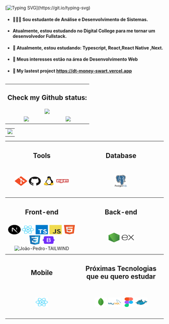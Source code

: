 [![Typing SVG](https://readme-typing-svg.herokuapp.com/?color=00AEFF&size=52&center=true&vCenter=true&height=100&width=1000&lines=Olá!👋;Meu+nome+é+João+Pedro;)](https://git.io/typing-svg)


<table>
  <tr>
    

- #### 👨🏽‍💻 Sou estudante de Análise e Desenvolvimento de Sistemas.

- #### Atualmente, estou estudando no Digital College para me tornar um desenvolvedor Fullstack.
  
- #### 📖 Atualmente, estou estudando: Typescript, React,React Native ,Next.


- #### 🤔 Meus interesses estão na área de Desenvolvimento Web
      
- #### 🔎 My lastest project https://dt-money-swart.vercel.app
 

  </tr>
</table>


<table>
  
  <tr></tr>
  
  <tr align='center'>
    <td colspan='2'><h2>Check my Github status:</h2></td>
  </tr>
  
  <tr></tr>
  
  <tr></tr>
  
  <tr align='center'>
    <td colspan='2'>
       <img width="35%" src="https://github-readme-stats.vercel.app/api/top-langs/?username=jpedro002&layout=compact&hide_border=true&langs_count=7&theme=prussian"/>
    </td>

  </tr>
  
  <tr></tr>
  
  <tr align='center'>
    <td>
      <img height="100%" src="https://github-readme-stats-sigma-five.vercel.app/api?username=jpedro002&show_icons=true&include_all_commits=true&count_private=true&hide_border=true&theme=algolia" />
    </td>
    <td>
      <img height="100%" src="https://github-readme-streak-stats.herokuapp.com?user=jpedro002&theme=algolia&hide_border=true" />
    </td>
  </tr>
</table>

<table>
  <tr>
    <td>
      <img src="https://github-readme-activity-graph.vercel.app/graph?username=jpedro002&theme=react-dark&hide_border=true" />
    </td>
  </tr>
 </table> 
  
 <table>
  
  <tr></tr>
  <tr align='center'>
    <th>
      <h2>Tools</h2>
    </th>
    <th>
      <h2>Database</h2>
    </th>
  </tr>
  
  <tr align='center' height='100px'>
    <td>
      <img alt="João-Pedro-GIT" height="30" width="40" src="https://raw.githubusercontent.com/devicons/devicon/master/icons/git/git-original.svg">
      <img alt="João-Pedro-GITHUB" height="30" width="40" src="https://raw.githubusercontent.com/devicons/devicon/master/icons/github/github-original.svg">
      <img alt="João-Pedro-WINDOWS" height="30" width="40" src="https://raw.githubusercontent.com/devicons/devicon/master/icons/linux/linux-original.svg">
      <img alt="João-Pedro-NPM" height="30" width="40" src="https://raw.githubusercontent.com/devicons/devicon/master/icons/npm/npm-original-wordmark.svg">
    </td>
    <td>
      <img alt="João-Pedro-postgresql" height="40" width="40" src="https://raw.githubusercontent.com/devicons/devicon/master/icons/postgresql/postgresql-original-wordmark.svg">    
    </td>
      
  </tr>
  
  <tr align='center'>
    <th>
      <h2>Front-end</h2>
    </th>
    <th>
      <h2>Back-end</h2>
    </th>
  </tr>
  
  <tr align='center' height='100px'>
    <td width='600px'>
      <img alt="João-Pedro-NEXTJS" height="30" width="40" src="https://raw.githubusercontent.com/devicons/devicon/master/icons/nextjs/nextjs-original.svg">
      <img alt="João-Pedro-REACTJS" height="30" width="40" src="https://raw.githubusercontent.com/devicons/devicon/master/icons/react/react-original.svg">
      <img alt="João-Pedro-TYPESCRIPT" height="30" width="40" src="https://raw.githubusercontent.com/devicons/devicon/master/icons/typescript/typescript-original.svg">
      <img alt="João-Pedro-JS" height="30" width="40" src="https://raw.githubusercontent.com/devicons/devicon/master/icons/javascript/javascript-original.svg">
      <img alt="João-Pedro-HTML" height="30" width="40" src="https://raw.githubusercontent.com/devicons/devicon/master/icons/html5/html5-original.svg">
      <img alt="João-Pedro-CSS" height="30" width="40" src="https://raw.githubusercontent.com/devicons/devicon/master/icons/css3/css3-original.svg">
      <img alt="João-Pedro-BOOTSTRAP" height="30" width="40" src="https://raw.githubusercontent.com/devicons/devicon/master/icons/bootstrap/bootstrap-plain.svg">
      <img alt="João-Pedro-TAILWIND" height="30" width="40" src="https://cdn.jsdelivr.net/gh/devicons/devicon@latest/icons/tailwindcss/tailwindcss-original-wordmark.svg">
    </td>
    <td width='600px'>
      <img alt="João-Pedro-NODEJS" height="30" width="40" src="https://raw.githubusercontent.com/devicons/devicon/master/icons/nodejs/nodejs-original.svg">
      <img alt="João-Pedro-EXPRESS" height="30" width="40" src="https://raw.githubusercontent.com/devicons/devicon/master/icons/express/express-original.svg">
    </td>
  </tr>
      
  
  <tr align='center'>
    <th>
      <h2>Mobile</h2>
    </th>
    <th colspan='2'>
      <h2>Próximas Tecnologias que eu quero estudar</h2>
    </th> 
  </tr>
  
  <tr align='center' height='100px'>
    <td>
      <img alt="João-Pedro-REACTJS" height="30" width="40" src="https://raw.githubusercontent.com/devicons/devicon/master/icons/react/react-original.svg">
    </td>
    <td> 
      <img alt="João-Pedro-MONGODB" height="30" width="40" src="https://raw.githubusercontent.com/devicons/devicon/master/icons/mongodb/mongodb-original.svg">
      <img alt="João-Pedro-MYSQL" height="30" width="40" src="https://raw.githubusercontent.com/devicons/devicon/master/icons/mysql/mysql-original-wordmark.svg">
      <img alt="João-Pedro-FIGMA" height="30" width="40" src="https://raw.githubusercontent.com/devicons/devicon/master/icons/figma/figma-original.svg"><img alt="João-Pedro-FIGMA" height="30" width="40" src="https://raw.githubusercontent.com/devicons/devicon/master/icons/docker/docker-original.svg">
    </td>

      
  </tr>
</table>

      
